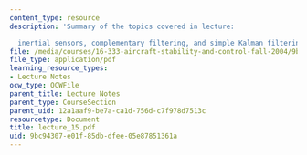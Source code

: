 ```yaml
---
content_type: resource
description: 'Summary of the topics covered in lecture:

  inertial sensors, complementary filtering, and simple Kalman filtering.'
file: /media/courses/16-333-aircraft-stability-and-control-fall-2004/9bc94307e01f85dbdfee05e87851361a_lecture_15.pdf
file_type: application/pdf
learning_resource_types:
- Lecture Notes
ocw_type: OCWFile
parent_title: Lecture Notes
parent_type: CourseSection
parent_uid: 12a1aaf9-be7a-ca1d-756d-c7f978d7513c
resourcetype: Document
title: lecture_15.pdf
uid: 9bc94307-e01f-85db-dfee-05e87851361a
---
```

